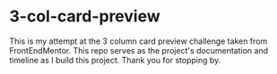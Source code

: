 # 3-col-card-preview
This is my attempt at the 3 column card preview challenge taken from FrontEndMentor. This repo serves
as the project's documentation and timeline as I build this project. Thank you for stopping by.